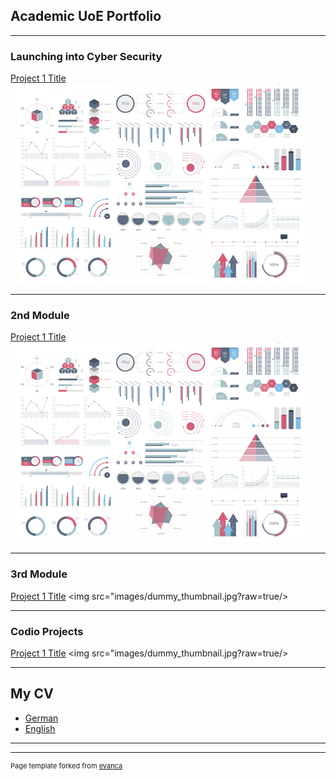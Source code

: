 ## Academic UoE Portfolio

---

### Launching into Cyber Security 

[Project 1 Title](/sample_page)
<img src="images/dummy_thumbnail.jpg?raw=true"/>

---
### 2nd Module 

[Project 1 Title](/sample_page)
<img src="images/dummy_thumbnail.jpg?raw=true"/>

---
### 3rd Module 

[Project 1 Title](/sample_page)
<img src="images/dummy_thumbnail.jpg?raw=true/>

---
### Codio Projects 

[Project 1 Title](/sample_page)
<img src="images/dummy_thumbnail.jpg?raw=true/>
          
---

## My CV  

- [German](/pdf/CV_Linhoff.pdf)
- [English](http://example.com/)

---




---
<p style="font-size:11px">Page template forked from <a href="https://github.com/evanca/quick-portfolio">evanca</a></p>
<!-- Remove above link if you don't want to attibute -->

